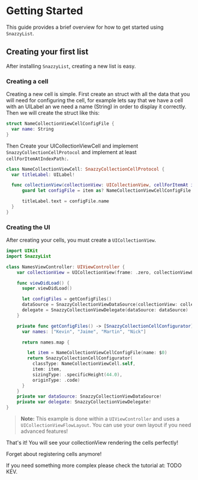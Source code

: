# Getting Started

This guide provides a brief overview for how to get started using `SnazzyList`.

## Creating your first list

After installing `SnazzyList`, creating a new list is easy.

### Creating a cell

Creating a new cell is simple.
First create an struct with all the data that you will need for configuring the cell, for example lets say that we have a cell with an UILabel an we need a name (String) in order to display it correctly.
Then we will create the struct like this:

```swift
struct NameCollectionViewCellConfigFile {
  var name: String
}
```

Then Create your UICollectionViewCell and implement `SnazzyCollectionCellProtocol` and implement at least `cellForItemAtIndexPath:`.

```swift
class NameCollectionViewCell: SnazzyCollectionCellProtocol {
  var titleLabel: UILabel!

  func collectionView(collectionView: UICollectionView, cellForItemAt indexPath: IndexPath, with item: Any) {
      guard let configFile = item as? NameCollectionViewCellConfigFile else { return } // This should not happen but its safer.

      titleLabel.text = configFile.name
  }
}
```

### Creating the UI

After creating your cells, you must create a `UICollectionView`.

```swift
import UIKit
import SnazzyList

class NamesViewController: UIViewController {
    var collectionView = UICollectionView(frame: .zero, collectionViewLayout: UICollectionViewFlowLayout())

    func viewDidLoad() {
      super.viewDidLoad()

      let configFiles = getConfigFiles()
      dataSource = SnazzyCollectionViewDataSource(collectionView: collectionView, configFiles: configFiles)
      delegate = SnazzyCollectionViewDelegate(dataSource: dataSource)
    }

    private func getConfigFiles() -> [SnazzyCollectionCellConfigurator] {
      var names: ["Kevin", "Jaime", "Martin", "Nick"]

      return names.map {

        let item = NameCollectionViewCellConfigFile(name: $0)
        return SnazzyCollectionCellConfigurator(
          classType: NameCollectionViewCell.self,
          item: item,
          sizingType: .specificHeight(44.0),
          originType: .code)
      }
    }
    private var dataSource: SnazzyCollectionViewDataSource!
    private var delegate: SnazzyCollectionViewDelegate!
}
```

> **Note:** This example is done within a `UIViewController` and uses a `UICollectionViewFlowLayout`. You can use your own layout if you need advanced features!

That's it! You will see your collectionView rendering the cells perfectly!

Forget about registering cells anymore!

If you need something more complex please check the tutorial at: TODO KEV.
